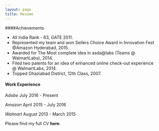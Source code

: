 ```yaml
---
layout: page
title: Resume
---
```


####Achievements
 -  All India Rank - 63, GATE 2011.
 - Represented my team and won Sellers Choice Award in Innovation Fest @Amazon Hyderabad, 2015.
 - Awarded for The Most complete idea in asda@labs (Teams @ WalmartLabs), 2014.
 - Filed two patents for an idea of enhanced online check-out experience @ WalmartLabs, 2014.
 - Topped Ghaziabad District, 12th Class, 2007.
 
#### Work Experience
*Adobe*
July 2016 - Present

*Amazon*
April 2015 - July 2016

*Walmart*
August 2013 - March 2015

Please find my full CV **here**.

